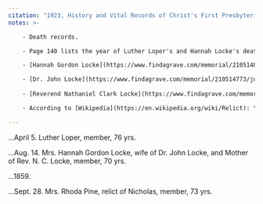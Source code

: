 ```yaml
---
citation: "1923, History and Vital Records of Christ's First Presbyterian Church of Hempstead, Long Island, New York, Contributed by John Dean Fish, [The New York Genealogical and Biographical Record](https://archive.org/details/newyorkgenealogiv54gree), Volume 54, p141, Archive.org." 
notes: >-

    - Death records.

    - Page 140 lists the year of Luther Loper's and Hannah Locke's deaths as 1856.

    - [Hannah Gordon Locke](https://www.findagrave.com/memorial/210514896/hannah-g-locke) (1786 to 14 Aug 1856). 

    - [Dr. John Locke](https://www.findagrave.com/memorial/210514773/john-locke) (1784 to 01 Aug 1862).
    
    - [Reverend Nathaniel Clark Locke](https://www.findagrave.com/memorial/210515180/nathaniel-c-locke) (1815 to 21 Jul 1862).

    - According to [Wikipedia](https://en.wikipedia.org/wiki/Relict): "'Relict' was an ancient term still used in colonial (British) America, and in England of that era, now archaic, for a widow; it has come to be a generic or collective term for widows and widowers."

---
```


...April 5. Luther Loper, member, 76 yrs.

...Aug. 14. Mrs. Hannah Gordon Locke, wife of Dr. John Locke, and Mother of Rev. N. C. Locke, member, 70 yrs.

...1859\.

...Sept. 28. Mrs. Rhoda Pine, relict of Nicholas, member, 73 yrs.

